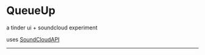 QueueUp
=======

a tinder ui + soundcloud experiment

uses [SoundCloudAPI](https://raw.github.com/soundcloud/CocoaSoundCloudAPI/)

------

